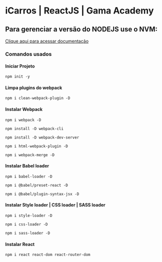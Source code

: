 # iCarros | ReactJS |  Gama Academy

## Para gerenciar a versão do NODEJS use o NVM:
[Clique aqui para acessar documentação](https://github.com/nvm-sh/nvm)

### Comandos usados

#### Iniciar Projeto

```npm
npm init -y   
```
#### Limpa plugins do webpack

```npm
npm i clean-webpack-plugin -D   
```
#### Instalar Webpack

```npm
npm i webpack -D   
```
```npm
npm install -D webpack-cli   
```
```npm
npm install -D webpack-dev-server  
```
```npm
npm i html-webpack-plugin -D   
```
```npm
npm i webpack-merge -D   
```
#### Instalar Babel loader
```npm
npm i babel-loader -D   
```
```npm
npm i @babel/preset-react -D   
```
```npm
npm i @babel/plugin-syntax-jsx -D   
```
#### Instalar Style loader | CSS loader | SASS loader
```npm
npm i style-loader -D   
```
```npm
npm i css-loader -D   
```
```npm
npm i sass-loader -D   
```
#### Instalar React
```npm
npm i react react-dom react-router-dom  
```